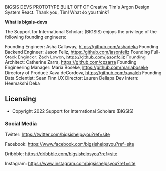 BIGSIS DEVS PROTOTYPE BUILT OFF OF Creative Tim's Argon Design System React. Thank you, Tim! What do you think?

**What is bigsis-devs**

The Support for International Scholars (BIGSIS) enjoys the privilege of the following founding engineers:

Founding Engineer: Asha Callaway, https://github.com/ashadeka
Founding Backend Engineer: Jason Feliz, https://github.com/jasonfeliz
Founding Full-Stack Engineer: Zach Lowen, https://github.com/jasonfeliz
Founding Architect: Catherine Zarra, https://github.com/cpzarra
Founding Engineering Manager: Maria Boseke, https://github.com/mariaboseke
Directory of Product: Xava deCordova, https://github.com/xavaleh
Founding Data Scientist: Sean Finn
UX Director: Lauren Dellapa
Dev Intern: Heemakshi Deka

## Licensing

- Copyright 2022 Support for International Scholars (BIGSIS)


### Social Media

Twitter: <https://twitter.com/bigsishelpsyou?ref=site>

Facebook: <https://www.facebook.com/bigsishelpsyou?ref=site>

Dribbble: <https://dribbble.com/bigsishelpsyou?ref=site>

Instagram: <https://www.instagram.com/bigsishelpsyou?ref=site>
